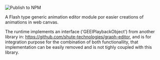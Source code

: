 ![Publish to NPM](https://github.com/shute-technologies/timeline-editor/workflows/Publish%20to%20NPM/badge.svg)

A Flash type generic animation editor module por easier creations of animations in web canvas.

The runtime implements an interface ('GEEIPlaybackObject') from another library in: https://github.com/shute-technologies/graph-editor, and is for integration purpose for the combination of both functionallity, that implementation can be easily removed and is not tighly coupled with this library.

